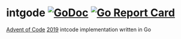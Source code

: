 # intgode [![GoDoc](https://godoc.org/github.com/aoktayd/intgode?status.svg)](https://godoc.org/github.com/aoktayd/intgode) [![Go Report Card](https://goreportcard.com/badge/github.com/aoktayd/intgode)](https://goreportcard.com/report/github.com/aoktayd/intgode)

[Advent of Code](https://adventofcode.com) [2019](https://adventofcode.com/2019) intcode implementation written in Go

